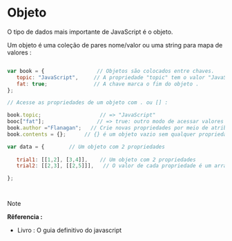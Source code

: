 # Objeto 

<p> O tipo de dados mais importante de JavaScript é o objeto. </p>

<p> Um objeto é uma coleção de pares nome/valor ou uma string para mapa de valores : 

```javascript 

var book = {                 // Objetos são colocados entre chaves.
   topic: "JavaScript",     // A propriedade "topic" tem o valor "JavaScript",
   fat: true;               // A chave marca o fim do objeto .   
};

// Acesse as propriedades de um objeto com . ou [] : 

book.topic;                   // => "JavaScript"
booc["fat"];                 // => true: outro modo de acessar valores de propriedade.
book.author ="Flanagan";   // Crie novas propriedades por meio de atribuição.
book.contents = {};      // {} é um objeto vazio sem qualquer propriedade.

var data = {        // Um objeto com 2 propriedades 
  
   trial1: [[1,2], [3,4]],    // Um objeto com 2 propriedades 
   trial2: [[2,3], [[2,5]]],   // O valor de cada propriedade é um array.

};




```


> [!NOTE]
> <strong> Rêferencia : </strong>
> * Livro : O guia definitivo do javascript

<!--Função para retornar a chave do objeto

**Exemplo** : Objeto butterfly

```javascript 

function butterfly (caracteristicas) {

// Criando objeto , que não pode ser alterado , pois esta dentro da variável const, que significa uma "constante".

const butterly = {

 'nome' : 'Butterfly',
 'peso' : 0.1,
 'altura' : 0.8,
 'cor' : 'azul'

}

  return butterfly[caracteristicas] || 'caracteristica não encontrada !' ;

}

// Acessar a chave do objeto butterfly 

  console.log(butterfly('nome'));

// Vai retornar : 'Butterfly'


``` 

**Exemplo** : Objeto  siglaPais

```javascript 

function siglaPais (sigla) {

const pais = {

'Korean' : 'CO',
'Russian': 'RUS',
'Brazil' : 'BR',
'Stated United' : 'EUA',
'Japan' : 'JP',
'China' : 'CH'

}

return siglaPais[sigla] || 'País não encontrado';

}

// Ativando a função siglapais , pesquisando no parâmetro da função 'Russian', retornando o atributo da chave do objeto pais : 'RUS' .

console.log(siglaPais('Russian'));

\\ Vai retornar : 'RUS'

```

-->





